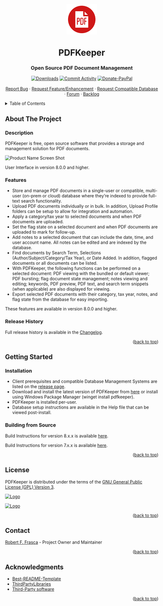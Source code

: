 <a name="readme-top"></a>

<!-- PROJECT INTRO AND SHIELDS -->
<br />
<div align="center">
  <a href="https://github.com/rffrasca/pdfkeeper">
    <img src="src/Resources/Logo/PDFKeeper_100x100.png" alt="Logo" width="100" height="100">
  </a>

<h1 align="center">PDFKeeper</h1>
<h3 align="center">Open Source PDF Document Management</h3>
  
  <p align="center">
    
[![Downloads][downloads-shield]][downloads-url]
[![Commit Activity][commit-activity-shield]][commit-activity-url]
[![Donate-PayPal][Donate-PayPal-shield]][Donate-PayPal-url]
    <br />
    <br />
    <a href="https://github.com/rffrasca/pdfkeeper/issues">Report Bug</a>
    ·
    <a href="https://github.com/rffrasca/pdfkeeper/issues">Request Feature/Enhancement</a>
    ·
    <a href="https://github.com/rffrasca/pdfkeeper/issues">Request Compatible Database</a>
    ·
    <a href="https://github.com/rffrasca/PDFKeeper/discussions">Forum</a>
    ·
    <a href="https://github.com/users/rffrasca/projects/3">Backlog</a>
  </p>
</div>


<!-- TABLE OF CONTENTS -->
<details>
  <summary>Table of Contents</summary>
  <ol>
    <li>
      <a href="#about-the-project">About The Project</a>
      <ul>
        <li><a href="#description">Description</a></li>
        <li><a href="#features">Features</a></li>
        <li><a href="#release-history">Release History</a></li>
     </ul>
    </li>
    <li>
      <a href="#getting-started">Getting Started</a>
      <ul>
        <li><a href="#installation">Installation</a></li>
        <li><a href="#building-from-source">Building from Source</a></li>
      </ul>
    </li>
    <li><a href="#license">License</a></li>
    <li><a href="#contact">Contact</a></li>
    <li><a href="#acknowledgments">Acknowledgments</a></li>
  </ol>
</details>


<!-- ABOUT THE PROJECT -->
## About The Project

### Description
PDFKeeper is free, open source software that provides a storage and management solution for PDF documents.

![Product Name Screen Shot][product-screenshot]

User Interface in version 8.0.0 and higher.

### Features
* Store and manage PDF documents in a single-user or compatible, multi-user (on-prem or cloud) database where they’re indexed to provide full-text search functionality.
* Upload PDF documents individually or in bulk. In addition, Upload Profile folders can be setup to allow for integration and automation.
* Apply a category/tax year to selected documents and when PDF documents are uploaded.
* Set the flag state on a selected document and when PDF documents are uploaded to mark for follow-up.
* Add notes to a selected document that can include the date, time, and user account name. All notes can be edited and are indexed by the database.
* Find documents by Search Term, Selections (Author/Subject/Category/Tax Year), or Date Added. In addition, flagged documents or all documents can be listed.
* With PDFKeeper, the following functions can be performed on a selected document: PDF viewing with the bundled or default viewer; PDF bursting; flag document state management; notes viewing and editing; keywords, PDF preview, PDF text, and search term snippets (when applicable) are also displayed for viewing.
* Export selected PDF documents with their category, tax year, notes, and flag state from the database for easy importing.

These features are available in version 8.0.0 and higher. 

### Release History
Full release history is available in the [Changelog](https://github.com/rffrasca/PDFKeeper/blob/master/docs/Changelog.md).

<p align="right">(<a href="#readme-top">back to top</a>)</p>


<!-- GETTING STARTED -->
## Getting Started

### Installation

- Client prerequisites and compatible Database Management Systems are listed on the [release page](https://github.com/rffrasca/PDFKeeper/releases/latest).
- Download and install the latest version of PDFKeeper from [here](https://github.com/rffrasca/PDFKeeper/releases/latest) or install using Windows Package Manager (winget install pdfkeeper).
- PDFKeeper is installed per-user.
- Database setup instructions are available in the Help file that can be viewed post-install.

### Building from Source

Build Instructions for version 8.x.x is available [here](https://github.com/rffrasca/PDFKeeper/blob/master/docs/Build-Instructions-8.x.x.md).

Build Instructions for version 7.x.x is available [here](https://github.com/rffrasca/PDFKeeper/blob/master/docs/Build-Instructions-7.x.x.md).

<p align="right">(<a href="#readme-top">back to top</a>)</p>


<!-- LICENSE -->
## License

PDFKeeper is distributed under the terms of the [GNU General Public License (GPL) Version 3](https://github.com/robertfrasca/PDFKeeper/blob/master/COPYING).

[![Logo](https://www.gnu.org/graphics/gplv3-with-text-136x68.png)](https://www.gnu.org/licenses/gpl-3.0.html)

[![Logo](https://149753425.v2.pressablecdn.com/wp-content/uploads/2009/06/OSIApproved_100X125.png)](https://opensource.org/licenses/GPL-3.0)

<p align="right">(<a href="#readme-top">back to top</a>)</p>


<!-- CONTACT -->
## Contact

[Robert F. Frasca](mailto:rffrasca@gmail.com) - Project Owner and Maintainer

<p align="right">(<a href="#readme-top">back to top</a>)</p>


<!-- ACKNOWLEDGMENTS -->
## Acknowledgments

* [Best-README-Template](https://github.com/othneildrew/Best-README-Template)
* [ThirdPartyLibraries](https://github.com/max-ieremenko/ThirdPartyLibraries)
* [Third-Party software](https://github.com/rffrasca/PDFKeeper/blob/master/THIRD-PARTY-NOTICES.txt)

<p align="right">(<a href="#readme-top">back to top</a>)</p>


<!-- MARKDOWN LINKS & IMAGES -->
<!-- https://www.markdownguide.org/basic-syntax/#reference-style-links -->
[downloads-shield]: https://img.shields.io/github/downloads/rffrasca/PDFKeeper/total?style=flat
[downloads-url]: https://github.com/rffrasca/PDFKeeper/releases
[commit-activity-shield]: https://img.shields.io/github/commit-activity/y/rffrasca/PDFKeeper?style=flat
[commit-activity-url]: https://github.com/rffrasca/PDFKeeper
[Donate-PayPal-shield]: https://img.shields.io/badge/Donate-PayPal-green.svg
[Donate-PayPal-url]: https://www.paypal.com/donate/?cmd=_s-xclick&hosted_button_id=JCM6ZMCF6BHHN
[product-screenshot]: https://github.com/rffrasca/pdfkeeper/blob/master/docs/UserInterface-8.0.0.png
